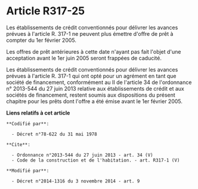 # Article R317-25

Les établissements de crédit conventionnés pour délivrer les avances prévues à l'article R. 317-1 ne peuvent plus émettre
d'offre de prêt à compter du 1er février 2005. 

Les offres de prêt antérieures à cette date n'ayant pas fait l'objet d'une acceptation avant le 1er juin 2005 seront frappées
de caducité. 

Les établissements de crédit conventionnés pour délivrer les avances prévues à l'article R. 317-1 qui ont opté pour un
agrément en tant que société de financement, conformément au II de l'article 34 de l'ordonnance n° 2013-544 du 27 juin 2013
relative aux établissements de crédit et aux sociétés de financement, restent soumis aux dispositions du présent chapitre
pour les prêts dont l'offre a été émise avant le 1er février 2005.

**Liens relatifs à cet article**

	**Codifié par**:

	  - Décret n°78-622 du 31 mai 1978

	**Cite**:

	  - Ordonnance n°2013-544 du 27 juin 2013 - art. 34 (V)
	  - Code de la construction et de l'habitation. - art. R317-1 (V)

	**Modifié par**:

	  - Décret n°2014-1316 du 3 novembre 2014 - art. 9
